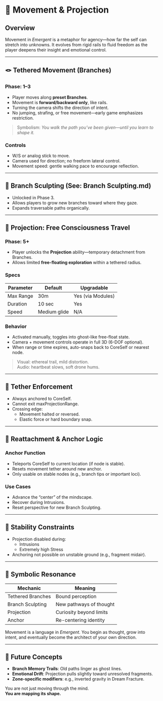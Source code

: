 
# 🧭 Movement & Projection

## Overview

Movement in *Emergent* is a metaphor for agency—how far the self can stretch into unknowns. It evolves from rigid rails to fluid freedom as the player deepens their insight and emotional control.

---

## 🪢 Tethered Movement (Branches)

### Phase: 1–3

- Player moves along **preset Branches**.
- Movement is **forward/backward only**, like rails.
- Turning the camera shifts the direction of intent.
- No jumping, strafing, or free movement—early game emphasizes restriction.

> Symbolism: *You walk the path you’ve been given—until you learn to shape it.*

### Controls

- W/S or analog stick to move.
- Camera used for direction; no freeform lateral control.
- Movement speed: gentle walking pace to encourage reflection.

---

## 🌿 Branch Sculpting (See: Branch Sculpting.md)

- Unlocked in Phase 3.
- Allows players to grow new branches toward where they gaze.
- Expands traversable paths organically.

---

## 🧠 Projection: Free Consciousness Travel

### Phase: 5+

- Player unlocks the **Projection** ability—temporary detachment from Branches.
- Allows limited **free-floating exploration** within a tethered radius.

### Specs

| Parameter       | Default | Upgradable |
|----------------|---------|------------|
| Max Range      | 30m     | Yes (via Modules) |
| Duration       | 10 sec  | Yes        |
| Speed          | Medium glide | N/A      |

### Behavior

- Activated manually, toggles into ghost-like free-float state.
- Camera + movement controls operate in full 3D (6-DOF optional).
- When range or time expires, auto-snaps back to CoreSelf or nearest node.

> Visual: ethereal trail, mild distortion.  
> Audio: heartbeat slows, soft drone hums.

---

## 🔗 Tether Enforcement

- Always anchored to CoreSelf.
- Cannot exit maxProjectionRange.
- Crossing edge:
  - Movement halted or reversed.
  - Elastic force or hard boundary snap.

---

## 🧲 Reattachment & Anchor Logic

### Anchor Function

- Teleports CoreSelf to current location (if node is stable).
- Resets movement tether around new anchor.
- Only usable on stable nodes (e.g., branch tips or important loci).

### Use Cases

- Advance the “center” of the mindscape.
- Recover during Intrusions.
- Reset perspective for new Branch Sculpting.

---

## 🧱 Stability Constraints

- Projection disabled during:
  - Intrusions
  - Extremely high Stress
- Anchoring not possible on unstable ground (e.g., fragment midair).

---

## 🎨 Symbolic Resonance

| Mechanic       | Meaning |
|----------------|---------|
| Tethered Branches | Bound perception |
| Branch Sculpting | New pathways of thought |
| Projection | Curiosity beyond limits |
| Anchor | Re-centering identity |

Movement is a language in *Emergent*. You begin as thought, grow into intent, and eventually become the architect of your own direction.

---

## 🌌 Future Concepts

- **Branch Memory Trails**: Old paths linger as ghost lines.
- **Emotional Drift**: Projection pulls slightly toward unresolved fragments.
- **Zone-specific modifiers**: e.g., inverted gravity in Dream Fracture.

You are not just moving through the mind.  
**You are mapping its shape.**

